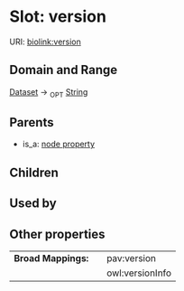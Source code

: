 
# Slot: version




URI: [biolink:version](https://w3id.org/biolink/vocab/version)


## Domain and Range

[Dataset](Dataset.md) ->  <sub>OPT</sub> [String](types/String.md)

## Parents

 *  is_a: [node property](node_property.md)

## Children


## Used by


## Other properties

|  |  |  |
| --- | --- | --- |
| **Broad Mappings:** | | pav:version |
|  | | owl:versionInfo |

